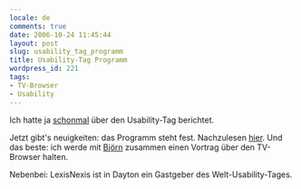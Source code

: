 ```yaml
---
locale: de
comments: true
date: 2006-10-24 11:45:44
layout: post
slug: usability_tag_programm
title: Usability-Tag Programm
wordpress_id: 221
tags:
- TV-Browser
- Usability
---
```


Ich hatte ja [schonmal](http://blog.wannawork.de/index.php/2006/08/29/usability_tag_2006)
über den Usability-Tag berichtet.

Jetzt gibt's neuigkeiten: das Programm steht fest. Nachzulesen
[hier](http://usabilitytag.de/programm.html). Und das beste: ich werde mit
[Björn](http://www.lazs.de/) zusammen einen Vortrag über den TV-Browser halten.

Nebenbei: LexisNexis ist in Dayton ein Gastgeber des Welt-Usability-Tages.
